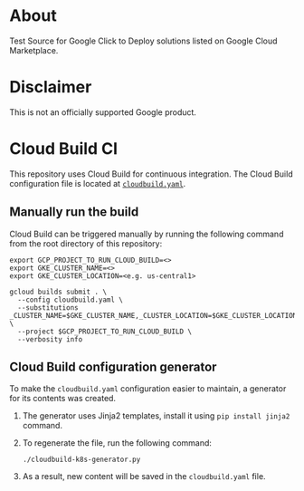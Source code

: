 # About

Test
Source for Google Click to Deploy solutions listed on
Google Cloud Marketplace.

# Disclaimer

This is not an officially supported Google product.

# Cloud Build CI

This repository uses Cloud Build for continuous integration. The Cloud Build configuration file is located at [`cloudbuild.yaml`](cloudbuild.yaml).

## Manually run the build

Cloud Build can be triggered manually by running the following command
from the root directory of this repository:

```shell
export GCP_PROJECT_TO_RUN_CLOUD_BUILD=<>
export GKE_CLUSTER_NAME=<>
export GKE_CLUSTER_LOCATION=<e.g. us-central1>

gcloud builds submit . \
  --config cloudbuild.yaml \
  --substitutions _CLUSTER_NAME=$GKE_CLUSTER_NAME,_CLUSTER_LOCATION=$GKE_CLUSTER_LOCATION \
  --project $GCP_PROJECT_TO_RUN_CLOUD_BUILD \
  --verbosity info
```

## Cloud Build configuration generator

To make the `cloudbuild.yaml` configuration easier to maintain, a generator for
its contents was created.

1.  The generator uses Jinja2 templates, install it using `pip install jinja2`
    command.
1.  To regenerate the file, run the following command:

    ```shell
    ./cloudbuild-k8s-generator.py
    ```

1.  As a result, new content will be saved in the `cloudbuild.yaml` file.
